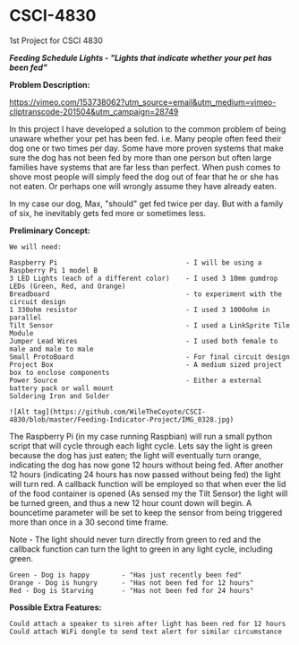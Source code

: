 # CSCI-4830
1st Project for CSCI 4830

**_Feeding Schedule Lights - "Lights that indicate whether your pet has been fed"_**

**Problem Description:**

https://vimeo.com/153738062?utm_source=email&utm_medium=vimeo-cliptranscode-201504&utm_campaign=28749

In this project I have developed a solution to the common problem of being unaware whether your pet has been fed.
i.e. Many people often feed their dog one or two times per day. Some have more proven systems that make sure the dog has not been fed by more than one person but often large families have systems that are far less than perfect. When push comes to shove most people will simply feed the dog out of fear that he or she has not eaten. Or perhaps one will wrongly assume they have already eaten.

In my case our dog, Max, "should" get fed twice per day. But with a family of six, he inevitably gets fed more or sometimes less. 

**Preliminary Concept:**

    We will need:

    Raspberry Pi	 	                       	- I will be using a Raspberry Pi 1 model B 
    3 LED Lights (each of a different color) 	- I used 3 10mm gumdrop LEDs (Green, Red, and Orange) 
    Breadboard 	                              	- to experiment with the circuit design
    1 330ohm resistor 							- I used 3 1000ohm in parallel 
    Tilt Sensor 								- I used a LinkSprite Tile Module 
    Jumper Lead Wires 							- I used both female to male and male to male 
    Small ProtoBoard 							- For final circuit design 
    Project Box 								- A medium sized project box to enclose components 
    Power Source 								- Either a external battery pack or wall mount 
    Soldering Iron and Solder
    
    ![Alt tag](https://github.com/WileTheCoyote/CSCI-4830/blob/master/Feeding-Indicator-Project/IMG_0328.jpg)

   
   The Raspberry Pi (in my case running Raspbian) will run a small python script that will cycle through each light cycle. Lets say the light is green because the dog 
   has just eaten; the light will eventually turn orange, indicating the dog has now gone 12 hours without being fed. After another 12 hours (indicating 24 hours has 
   now passed without being fed) the light will turn red. A callback function will be employed so that when ever the lid of the food container is opened (As sensed my
   the Tilt Sensor) the light will be turned green, and thus a new 12 hour count down will begin. A bouncetime parameter will be set to keep the sensor from being 
   triggered more than once in a 30 second time frame.

   
   Note - The light should never turn directly from green to red and the 
   callback function can turn the light to green in any light cycle, including green. 
     
    Green - Dog is happy 		- "Has just recently been fed"
    Orange - Dog is hungry 		- "Has not been fed for 12 hours"
    Red - Dog is Starving 		- "Has not been fed for 24 hours"

**Possible Extra Features:**

    Could attach a speaker to siren after light has been red for 12 hours
    Could attach WiFi dongle to send text alert for similar circumstance
   

